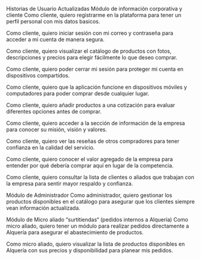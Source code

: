 Historias de Usuario Actualizadas
Módulo de información corporativa y cliente
Como cliente, quiero registrarme en la plataforma para tener un perfil personal con mis datos basicos.

Como cliente, quiero iniciar sesión con mi correo y contraseña para acceder a mi cuenta de manera segura.

Como cliente, quiero visualizar el catálogo de productos con fotos, descripciones y precios para elegir fácilmente lo que deseo comprar.

Como cliente, quiero poder cerrar mi sesión para proteger mi cuenta en dispositivos compartidos.

Como cliente, quiero que la aplicación funcione en dispositivos móviles y computadores para poder comprar desde cualquier lugar.

Como cliente, quiero añadir productos a una cotización para evaluar diferentes opciones antes de comprar.

Como cliente, quiero acceder a la sección de información de la empresa para conocer su misión, visión y valores.

Como cliente, quiero ver las reseñas de otros compradores para tener confianza en la calidad del servicio.

Como cliente, quiero conocer el valor agregado de la empresa para entender por qué debería comprar aquí en lugar de la competencia.

Como cliente, quiero consultar la lista de clientes o aliados que trabajan con la empresa para sentir mayor respaldo y confianza.

Módulo de Administrador
Como administrador, quiero gestionar los productos disponibles en el catálogo para asegurar que los clientes siempre vean información actualizada.

Módulo de Micro aliado “surtitiendas“ (pedidos internos a Alquería)
Como micro aliado, quiero tener un módulo para realizar pedidos directamente a Alquería para asegurar el abastecimiento de productos.

Como micro aliado, quiero visualizar la lista de productos disponibles en Alquería con sus precios y disponibilidad para planear mis pedidos.
